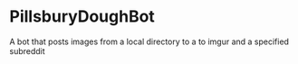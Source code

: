 # PillsburyDoughBot
A bot that posts images from a local directory to a to imgur and a specified subreddit
